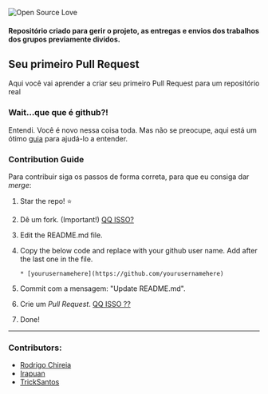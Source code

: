 ![Open Source Love](https://img.shields.io/static/v1.svg?style=flat-square&logo=git&label=APS-I&message=2019&color=F05032&labelColor=000)
#### Repositório criado para gerir o projeto, as entregas e envios dos trabalhos dos grupos previamente dividos.

## Seu primeiro Pull Request
Aqui você vai aprender a criar seu primeiro Pull Request para um repositório real

### Wait...que que é github?!

Entendi. Você é novo nessa coisa toda. Mas não se preocupe, aqui está um ótimo [guia](https://guides.github.com/activities/hello-world/) para ajudá-lo a entender.

### Contribution Guide
Para contribuir siga os passos de forma correta, para que eu consiga dar *merge*:

1. Star the repo! :star:
2. Dê um fork. (Important!) [QQ ISSO?](https://help.github.com/articles/fork-a-repo/)
3. Edit the README.md file.
4. Copy the below code and replace with your github user name. Add after the last one in the file.

    ```
   * [yourusernamehere](https://github.com/yourusernamehere)
    ```
5. Commit com a mensagem: "Update README.md".
6. Crie um *Pull Request*. [QQ ISSO ??](https://help.github.com/articles/creating-a-pull-request-from-a-fork/)
7. Done!

-------------------------------------------------------------------------------------------------

### Contributors:

* [Rodrigo Chireia](https://github.com/chireia)
* [Irapuan](https://github.com/irapuanb)
* [TrickSantos](https://github.com/TrickSantos)

